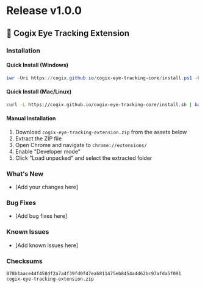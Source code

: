 # Release v1.0.0

## 🎯 Cogix Eye Tracking Extension

### Installation

#### Quick Install (Windows)
```powershell
iwr -Uri https://cogix.github.io/cogix-eye-tracking-core/install.ps1 -OutFile install.ps1; .\install.ps1
```

#### Quick Install (Mac/Linux)
```bash
curl -L https://cogix.github.io/cogix-eye-tracking-core/install.sh | bash
```

#### Manual Installation
1. Download `cogix-eye-tracking-extension.zip` from the assets below
2. Extract the ZIP file
3. Open Chrome and navigate to `chrome://extensions/`
4. Enable "Developer mode"
5. Click "Load unpacked" and select the extracted folder

### What's New
- [Add your changes here]

### Bug Fixes
- [Add bug fixes here]

### Known Issues
- [Add known issues here]

### Checksums
```
878b1aace44f458df2a7a4f39fd0f47eab811475eb8454a4d62bc97afda5f091  cogix-eye-tracking-extension.zip
```
